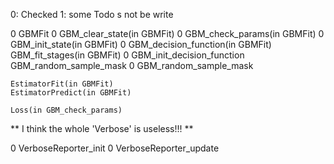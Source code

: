 0: Checked
1: some Todo s not be write

0    GBMFit
0    GBM_clear_state(in GBMFit)
0    GBM_check_params(in GBMFit)
0    GBM_init_state(in GBMFit)
0    GBM_decision_function(in GBMFit)
    GBM_fit_stages(in GBMFit)
0    GBM_init_decision_function
    GBM_random_sample_mask
0    GBM_random_sample_mask



    EstimatorFit(in GBMFit)
    EstimatorPredict(in GBMFit)

    Loss(in GBM_check_params)

** I think the whole 'Verbose' is useless!!! **

0    VerboseReporter_init 
0    VerboseReporter_update
